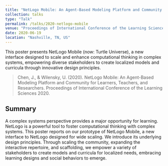 ```yaml
---
title: "NetLogo Mobile: An Agent-Based Modeling Platform and Community for Learners, Teachers, and Researchers"
collection: talks
type: "Talk"
permalink: /talks/2020-netlogo-mobile
venue: "Proceedings of International Conference of the Learning Sciences 2020, Poster"
date: 2020-06-19
location: "Nashville, TN, US"
---
```

This poster presents NetLogo Mobile (now: Turtle Universe), a new interface designed to scale and enhance computational thinking in complex systems, empowering diverse stakeholders to create localized models and curricula through innovative design principles.

> Chen, J., & Wilensky, U. (2020). NetLogo Mobile: An Agent-Based Modeling Platform and Community for Learners, Teachers, and Researchers. Proceedings of International Conference of the Learning Sciences 2020.

## Summary
A complex systems perspective provides a major opportunity for learning. NetLogo is a powerful tool to foster computational thinking with complex systems. This poster reports on our prototype of NetLogo Mobile, a new interface to NetLogo designed for wide scaling. We introduce its underlying design principles. Through scaling the community, expanding the interactive repertoire, and scaffolding, we empower a variety of stakeholders to create models and curricula for localized needs, embracing learning designs and social behaviors to emerge.